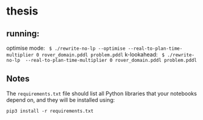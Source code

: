# thesis
## running:
optimise mode:
``` $ ./rewrite-no-lp --optimise --real-to-plan-time-multiplier 0 rover_domain.pddl problem.pddl```
k-lookahead:
``` $ ./rewrite-no-lp  --real-to-plan-time-multiplier 0 rover_domain.pddl problem.pddl```

## Notes
The `requirements.txt` file should list all Python libraries that your notebooks
depend on, and they will be installed using:

```
pip3 install -r requirements.txt
```

